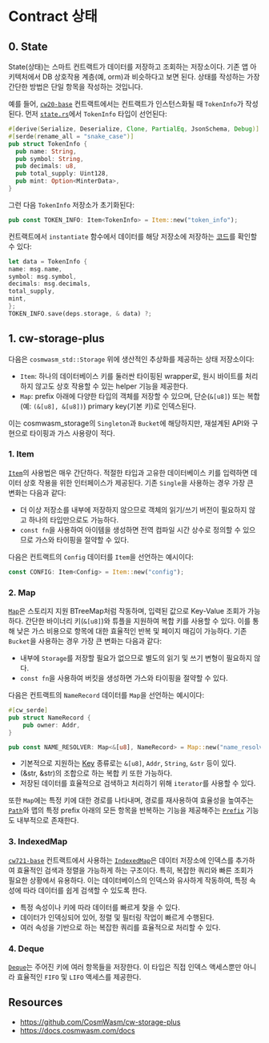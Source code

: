 # Contract 상태

## 0. State
State(상태)는 스마트 컨트랙트가 데이터를 저장하고 조회하는 저장소이다. 기존 앱 아키텍처에서 DB 상호작용 계층(예, orm)과 비슷하다고 보면 된다. 상태를 작성하는 가장 간단한 방법은 단일 항목을 작성하는 것입니다. 

예를 들어, [`cw20-base`](https://github.com/CosmWasm/cw-plus/tree/main/contracts/cw20-base) 컨트랙트에서는 컨트랙트가 인스턴스화될 때 `TokenInfo`가 작성된다. 먼저 [`state.rs`](https://github.com/CosmWasm/cw-plus/blob/main/contracts/cw20-base/src/state.rs)에서 `TokenInfo` 타입이 선언된다:
```rust
#[derive(Serialize, Deserialize, Clone, PartialEq, JsonSchema, Debug)]
#[serde(rename_all = "snake_case")]
pub struct TokenInfo {
  pub name: String,
  pub symbol: String,
  pub decimals: u8,
  pub total_supply: Uint128,
  pub mint: Option<MinterData>,
}
```

그런 다음 `TokenInfo` 저장소가 초기화된다:
```rust
pub const TOKEN_INFO: Item<TokenInfo> = Item::new("token_info");
```

컨트랙트에서 `instantiate` 함수에서 데이터를 해당 저장소에 저장하는 [코드](https://github.com/CosmWasm/cw-plus/blob/main/contracts/cw20-base/src/contract.rs#L120-L128)를 확인할 수 있다:
```rust
let data = TokenInfo {
name: msg.name,
symbol: msg.symbol,
decimals: msg.decimals,
total_supply,
mint,
};
TOKEN_INFO.save(deps.storage, & data) ?;
```

## 1. cw-storage-plus 
다음은 `cosmwasm_std::Storage` 위에 생산적인 추상화를 제공하는 상태 저장소이다:
- `Item`: 하나의 데이터베이스 키를 둘러싼 타이핑된 wrapper로, 원시 바이트를 처리하지 않고도 상호 작용할 수 있는 helper 기능을 제공한다. 
- `Map`: prefix 아래에 다양한 타입의 객체를 저장할 수 있으며, 단순(`&[u8]`) 또는 복합(예: `(&[u8], &[u8])`) primary key(기본 키)로 인덱스된다. 

이는 cosmwasm_storage의 `Singleton`과 `Bucket`에 해당하지만, 재설계된 API와 구현으로 타이핑과 가스 사용량이 적다.


### 1. Item
[`Item`](https://github.com/CosmWasm/cw-storage-plus/blob/main/src/item.rs)의 사용법은 매우 간단하다. 적절한 타입과 고유한 데이터베이스 키를 입력하면 데이터 상호 작용을 위한 인터페이스가 제공된다. 기존 `Single`을 사용하는 경우 가장 큰 변화는 다음과 같다:
- 더 이상 저장소를 내부에 저장하지 않으므로 객체의 읽기/쓰기 버전이 필요하지 않고 하나의 타입만으로도 가능하다.
- `const fn`을 사용하여 아이템을 생성하면 전역 컴파일 시간 상수로 정의할 수 있으므로 가스와 타이핑을 절약할 수 있다.

다음은 컨트랙트의 `Config` 데이터를 `Item`을 선언하는 예시이다:
```rust
const CONFIG: Item<Config> = Item::new("config");
```

### 2. Map
[`Map`](https://github.com/CosmWasm/cw-storage-plus/blob/main/src/map.rs)은 스토리지 지원 BTreeMap처럼 작동하며, 입력된 값으로 Key-Value 조회가 가능하다. 간단한 바이너리 키(`&[u8]`)와 튜플을 지원하여 복합 키를 사용할 수 있다. 이를 통해 낮은 가스 비용으로 항목에 대한 효율적인 반복 및 페이지 매김이 가능하다. 기존 `Bucket`을 사용하는 경우 가장 큰 변화는 다음과 같다:
- 내부에 `Storage`를 저장할 필요가 없으므로 별도의 읽기 및 쓰기 변형이 필요하지 않다.
- `const fn`을 사용하여 버킷을 생성하면 가스와 타이핑을 절약할 수 있다.

다음은 컨트랙트의 `NameRecord` 데이터를 `Map`을 선언하는 예시이다:
```rust
#[cw_serde]
pub struct NameRecord {
    pub owner: Addr,
}

pub const NAME_RESOLVER: Map<&[u8], NameRecord> = Map::new("name_resolver");
```
- 기본적으로 지원하는 [Key](https://github.com/CosmWasm/cw-storage-plus/blob/main/src/keys.rs) 종류로는 `&[u8]`, `Addr`, `String`, `&str` 등이 있다.
- (&str, &str)의 조합으로 하는 복합 키 또한 가능하다. 
- 저장된 데이터를 효율적으로 검색하고 처리하기 위해 `iterator`를 사용할 수 있다. 

또한 `Map`에는 특정 키에 대한 경로를 나타내며, 경로를 재사용하여 효율성을 높여주는 [`Path`](https://github.com/CosmWasm/cw-storage-plus/blob/main/src/path.rs)와 맵의 특정 prefix 아래의 모든 항목을 반복하는 기능을 제공해주는 [`Prefix`](https://github.com/CosmWasm/cw-storage-plus/blob/main/src/prefix.rs) 기능도 내부적으로 존재한다. 

### 3. IndexedMap
[`cw721-base`](https://github.com/public-awesome/cw-nfts/blob/main/packages/cw721/src/state.rs) 컨트랙트에서 사용하는 [`IndexedMap`](https://github.com/CosmWasm/cw-storage-plus/blob/main/src/indexed_map.rs)은 데이터 저장소에 인덱스를 추가하여 효율적인 검색과 정렬을 가능하게 하는 구조이다. 특히, 복잡한 쿼리와 빠른 조회가 필요한 상황에서 유용하다. 이는 데이터베이스의 인덱스와 유사하게 작동하여, 특정 속성에 따라 데이터를 쉽게 검색할 수 있도록 한다.
- 특정 속성이나 키에 따라 데이터를 빠르게 찾을 수 있다.
- 데이터가 인덱싱되어 있어, 정렬 및 필터링 작업이 빠르게 수행된다.
- 여러 속성을 기반으로 하는 복잡한 쿼리를 효율적으로 처리할 수 있다.

### 4. Deque
[`Deque`](https://github.com/CosmWasm/cw-storage-plus/blob/main/src/deque.rs)는 주어진 키에 여러 항목들을 저장한다. 이 타입은 직접 인덱스 액세스뿐만 아니라 효율적인 `FIFO` 및 `LIFO` 액세스를 제공한다. 


## Resources
- https://github.com/CosmWasm/cw-storage-plus
- https://docs.cosmwasm.com/docs